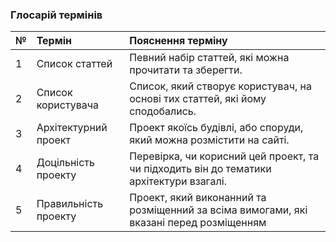 ### Глосарій термінів

|№ | Термін  |Пояснення терміну| 
|:- |:-      |:-               |
| 1 | Список статтей | Певний набір статтей, які можна прочитати та зберегти.|
| 2 | Список користувача | Список, який створує користувач, на основі тих статтей, які йому сподобались.| 
| 3 | Архітектурний проект | Проект якоїсь будівлі, або споруди, який можна розмістити на сайті.|
| 4 | Доцільність проекту | Перевірка, чи корисний цей проект, та чи підходить він до тематики архітектури взагалі.|
| 5 |  Правильність проекту| Проект, який виконанний та розміщенний за всіма вимогами, які вказані перед розміщенням|
